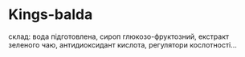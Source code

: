 # Kings-balda
склад: вода підготовлена, сироп глюкозо-фруктозний, екстракт зеленого чаю, антидиоксидант кислота, регулятори кослотності...
